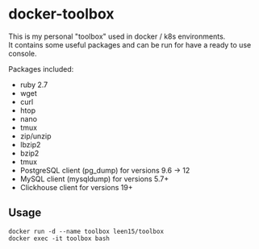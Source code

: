 # docker-toolbox
 
This is my personal "toolbox" used in docker / k8s environments.   
It contains some useful packages and can be run for have a ready to use console.

Packages included:
 - ruby 2.7
 - wget 
 - curl
 - htop 
 - nano 
 - tmux
 - zip/unzip
 - lbzip2 
 - bzip2 
 - tmux
 - PostgreSQL client (pg_dump) for versions 9.6 -> 12
 - MySQL client (mysqldump) for versions 5.7+
 - Clickhouse client for versions 19+

## Usage

```
docker run -d --name toolbox leen15/toolbox
docker exec -it toolbox bash
``` 